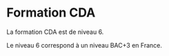 # Formation CDA


La formation CDA est de niveau 6.

Le niveau 6 correspond à un niveau BAC+3 en France.

